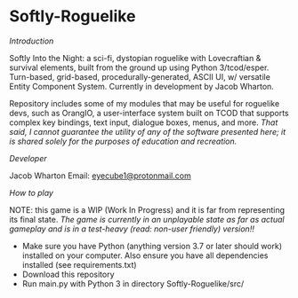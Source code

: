 # Softly-Roguelike

*Introduction*

Softly Into the Night: a sci-fi, dystopian roguelike with Lovecraftian & survival elements, built from the ground up using Python 3/tcod/esper. Turn-based, grid-based, procedurally-generated, ASCII UI, w/ versatile Entity Component System. Currently in development by Jacob Wharton. 

Repository includes some of my modules that may be useful for roguelike devs, such as OrangIO, a user-interface system built on TCOD that supports complex key bindings, text input, dialogue boxes, menus, and more. *That said, I cannot guarantee the utility of any of the software presented here; it is shared solely for the purposes of education and recreation.*

*Developer*

Jacob Wharton
Email: eyecube1@protonmail.com

*How to play*

NOTE: this game is a WIP (Work In Progress) and it is far from representing its final state. *The game is currently in an unplayable state as far as actual gameplay and is in a test-heavy (read: non-user friendly) version!!*

* Make sure you have Python (anything version 3.7 or later should work) installed on your computer. Also ensure you have all dependencies installed (see requirements.txt)
* Download this repository
* Run main.py with Python 3 in directory Softly-Roguelike/src/
